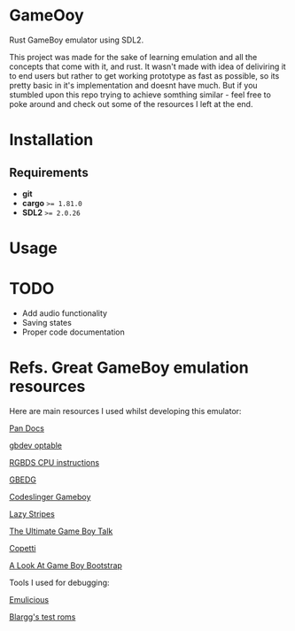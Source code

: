 # GameOoy

Rust GameBoy emulator using SDL2. 

This project was made for the sake of learning emulation and all the concepts that come with it, and rust. It wasn't made with idea of deliviring it to end users but rather to get working prototype as fast as possible, so its pretty basic in it's implementation and doesnt have much. But if you stumbled upon this repo trying to achieve somthing similar - feel free to poke around and check out some of the resources I left at the end.

# Installation

## Requirements

* **git**
* **cargo** `>= 1.81.0`
* **SDL2** `>= 2.0.26`

# Usage

# TODO

* Add audio functionality
* Saving states
* Proper code documentation

# Refs. Great GameBoy emulation resources

Here are main resources I used whilst developing this emulator:

[Pan Docs](https://gbdev.io/pandocs/About.html)

[gbdev optable](https://gbdev.io/gb-opcodes/optables/)

[RGBDS CPU instructions](https://rgbds.gbdev.io/docs/v0.8.0/gbz80.7)

[GBEDG](https://hacktix.github.io/GBEDG/ppu/#oam-scan-mode-2)

[Codeslinger Gameboy](http://www.codeslinger.co.uk/pages/projects/gameboy/beginning.html)

[Lazy Stripes](https://blog.tigris.fr/2019/09/15/writing-an-emulator-the-first-pixel/)

[The Ultimate Game Boy Talk](https://www.youtube.com/watch?v=HyzD8pNlpwI&ab_channel=media.ccc.de)

[Copetti](https://www.copetti.org/writings/consoles/game-boy)

[A Look At Game Boy Bootstrap](https://realboyemulator.wordpress.com/2013/01/03/a-look-at-the-game-boy-bootstrap-let-the-fun-begin/)

Tools I used for debugging:

[Emulicious](https://emulicious.net/)

[Blargg's test roms](https://github.com/retrio/gb-test-roms)
